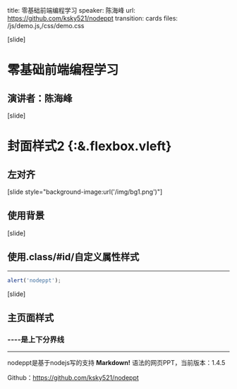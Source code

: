 title: 零基础前端编程学习
speaker: 陈海峰
url: https://github.com/ksky521/nodeppt
transition: cards
files: /js/demo.js,/css/demo.css

[slide]

# 零基础前端编程学习
## 演讲者：陈海峰

[slide]

# 封面样式2 {:&.flexbox.vleft}
## 左对齐

[slide style="background-image:url('/img/bg1.png')"]

## 使用背景

[slide]
## 使用.class/#id/自定义属性样式
----

```javascript
alert('nodeppt');
```

[slide]

## 主页面样式
### ----是上下分界线
----

nodeppt是基于nodejs写的支持 **Markdown!** 语法的网页PPT，当前版本：1.4.5

Github：https://github.com/ksky521/nodeppt
